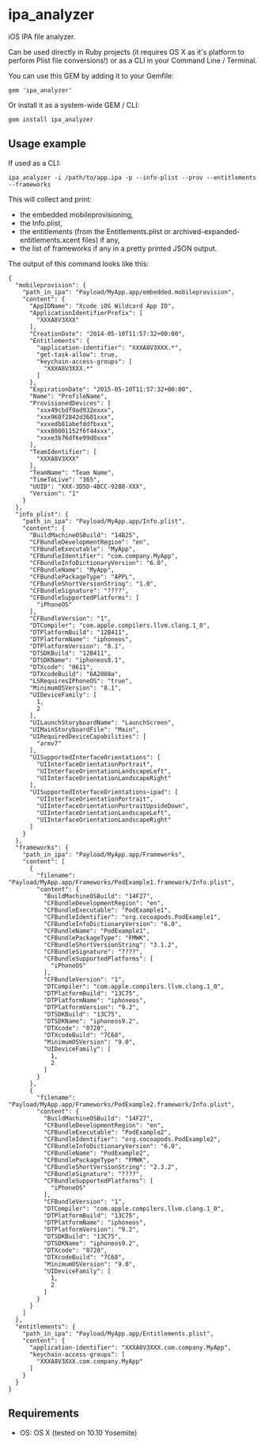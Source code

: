 # ipa_analyzer

iOS IPA file analyzer.

Can be used directly in Ruby projects (it requires OS X as it's platform
to perform Plist file conversions!) or as a CLI in your Command Line / Terminal.


You can use this GEM by adding it to your Gemfile:

    gem 'ipa_analyzer'

Or install it as a system-wide GEM / CLI:

    gem install ipa_analyzer



## Usage example

If used as a CLI:

    ipa_analyzer -i /path/to/app.ipa -p --info-plist --prov --entitlements --frameworks

This will collect and print:
* the embedded mobileprovisioning,
* the Info.plist, 
* the entitlements (from the Entitlements.plist or archived-expanded-entitlements.xcent files) if any,
* the list of frameworks if any
in a pretty printed JSON output.

The output of this command looks like this:

    {
      "mobileprovision": {
        "path_in_ipa": "Payload/MyApp.app/embedded.mobileprovision",
        "content": {
          "AppIDName": "Xcode iOS Wildcard App ID",
          "ApplicationIdentifierPrefix": [
            "XXXA8V3XXX"
          ],
          "CreationDate": "2014-05-10T11:57:32+00:00",
          "Entitlements": {
            "application-identifier": "XXXA8V3XXX.*",
            "get-task-allow": true,
            "keychain-access-groups": [
              "XXXA8V3XXX.*"
            ]
          },
          "ExpirationDate": "2015-05-10T11:57:32+00:00",
          "Name": "ProfileName",
          "ProvisionedDevices": [
            "xxx49cbdf9ad932exxx",
            "xxx968f2842d3601xxx",
            "xxxedb81abefddfbxxx",
            "xxx80001152f6f44xxx",
            "xxxe3b76df6e99d0xxx"
          ],
          "TeamIdentifier": [
            "XXXA8V3XXX"
          ],
          "TeamName": "Team Name",
          "TimeToLive": "365",
          "UUID": "XXX-3D5D-4BCC-9288-XXX",
          "Version": "1"
        }
      },
      "info_plist": {
        "path_in_ipa": "Payload/MyApp.app/Info.plist",
        "content": {
          "BuildMachineOSBuild": "14B25",
          "CFBundleDevelopmentRegion": "en",
          "CFBundleExecutable": "MyApp",
          "CFBundleIdentifier": "com.company.MyApp",
          "CFBundleInfoDictionaryVersion": "6.0",
          "CFBundleName": "MyApp",
          "CFBundlePackageType": "APPL",
          "CFBundleShortVersionString": "1.0",
          "CFBundleSignature": "????",
          "CFBundleSupportedPlatforms": [
            "iPhoneOS"
          ],
          "CFBundleVersion": "1",
          "DTCompiler": "com.apple.compilers.llvm.clang.1_0",
          "DTPlatformBuild": "12B411",
          "DTPlatformName": "iphoneos",
          "DTPlatformVersion": "8.1",
          "DTSDKBuild": "12B411",
          "DTSDKName": "iphoneos8.1",
          "DTXcode": "0611",
          "DTXcodeBuild": "6A2008a",
          "LSRequiresIPhoneOS": "true",
          "MinimumOSVersion": "8.1",
          "UIDeviceFamily": [
            1,
            2
          ],
          "UILaunchStoryboardName": "LaunchScreen",
          "UIMainStoryboardFile": "Main",
          "UIRequiredDeviceCapabilities": [
            "armv7"
          ],
          "UISupportedInterfaceOrientations": [
            "UIInterfaceOrientationPortrait",
            "UIInterfaceOrientationLandscapeLeft",
            "UIInterfaceOrientationLandscapeRight"
          ],
          "UISupportedInterfaceOrientations~ipad": [
            "UIInterfaceOrientationPortrait",
            "UIInterfaceOrientationPortraitUpsideDown",
            "UIInterfaceOrientationLandscapeLeft",
            "UIInterfaceOrientationLandscapeRight"
          ]
        }
      },
      "frameworks": {
        "path_in_ipa": "Payload/MyApp.app/Frameworks",
        "content": [
          {
            "filename": "Payload/MyApp.app/Frameworks/PodExample1.framework/Info.plist",
            "content": {
              "BuildMachineOSBuild": "14F27",
              "CFBundleDevelopmentRegion": "en",
              "CFBundleExecutable": "PodExample1",
              "CFBundleIdentifier": "org.cocoapods.PodExample1",
              "CFBundleInfoDictionaryVersion": "6.0",
              "CFBundleName": "PodExample1",
              "CFBundlePackageType": "FMWK",
              "CFBundleShortVersionString": "3.1.2",
              "CFBundleSignature": "????",
              "CFBundleSupportedPlatforms": [
                "iPhoneOS"
              ],
              "CFBundleVersion": "1",
              "DTCompiler": "com.apple.compilers.llvm.clang.1_0",
              "DTPlatformBuild": "13C75",
              "DTPlatformName": "iphoneos",
              "DTPlatformVersion": "9.2",
              "DTSDKBuild": "13C75",
              "DTSDKName": "iphoneos9.2",
              "DTXcode": "0720",
              "DTXcodeBuild": "7C68",
              "MinimumOSVersion": "9.0",
              "UIDeviceFamily": [
                1,
                2
              ]
            }
          },
          {
            "filename": "Payload/MyApp.app/Frameworks/PodExample2.framework/Info.plist",
            "content": {
              "BuildMachineOSBuild": "14F27",
              "CFBundleDevelopmentRegion": "en",
              "CFBundleExecutable": "PodExample2",
              "CFBundleIdentifier": "org.cocoapods.PodExample2",
              "CFBundleInfoDictionaryVersion": "6.0",
              "CFBundleName": "PodExample2",
              "CFBundlePackageType": "FMWK",
              "CFBundleShortVersionString": "2.3.2",
              "CFBundleSignature": "????",
              "CFBundleSupportedPlatforms": [
                "iPhoneOS"
              ],
              "CFBundleVersion": "1",
              "DTCompiler": "com.apple.compilers.llvm.clang.1_0",
              "DTPlatformBuild": "13C75",
              "DTPlatformName": "iphoneos",
              "DTPlatformVersion": "9.2",
              "DTSDKBuild": "13C75",
              "DTSDKName": "iphoneos9.2",
              "DTXcode": "0720",
              "DTXcodeBuild": "7C68",
              "MinimumOSVersion": "9.0",
              "UIDeviceFamily": [
                1,
                2
              ]
            }
          }
        ]
      },
      "entitlements": {
        "path_in_ipa": "Payload/MyApp.app/Entitlements.plist",
        "content": {
          "application-identifier": "XXXA8V3XXX.com.company.MyApp",
          "keychain-access-groups": [
            "XXXA8V3XXX.com.company.MyApp"
          ]
        }
      }
    }


## Requirements

* OS: OS X (tested on 10.10 Yosemite)
